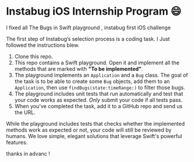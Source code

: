 # Instabug iOS Internship Program :smile:
I fixed all The Bugs in Swift playground , instabug first iOS challenge

The first step of Instabug’s selection process is a coding task. I Just followed the instructions blew.

1. Clone this repo.
2. This repo contains a Swift playground. Open it and implement all the methods that are marked with **"To be implemented"**.
3. The playground implements an `Application` and a `Bug` class. The goal of the task is to be able to create some `Bug` objects, add them to an `Application`, then use `findBugs(state:timeRange:)` to filter those bugs.
4. The playground includes unit tests that run automatically and test that your code works as expected. *Only* submit your code if all tests pass.
5. When you've completed the task, add it to a GitHub repo and send us the URL.

While the playground includes tests that checks whether the implemented methods work as expected or not, your code will still be reviewed by humans. We love simple, elegant solutions that leverage Swift's powerful features.


thanks in advanc !